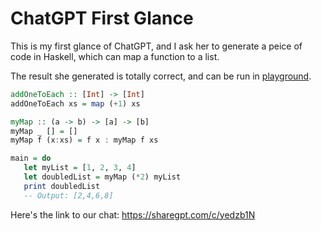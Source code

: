 # ChatGPT First Glance



This is my first glance of ChatGPT, and I ask her to generate a peice of code in Haskell, which can map a function to a list.

The result she generated is totally correct, and can be run in [playground](https://play-haskell.tomsmeding.com/saved/Sir1t4Zr
).

```haskell
addOneToEach :: [Int] -> [Int]
addOneToEach xs = map (+1) xs

myMap :: (a -> b) -> [a] -> [b]
myMap _ [] = []
myMap f (x:xs) = f x : myMap f xs

main = do
   let myList = [1, 2, 3, 4]
   let doubledList = myMap (*2) myList
   print doubledList
   -- Output: [2,4,6,8]
```

Here's the link to our chat: https://sharegpt.com/c/yedzb1N
